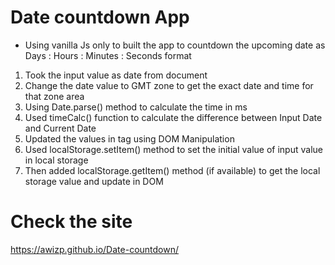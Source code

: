# Date countdown App
* Using vanilla Js only to built the app to countdown the upcoming date as Days : Hours : Minutes : Seconds format

1. Took the input value as date from document
2. Change the date value to GMT zone to get the exact date and time for that zone area
3. Using Date.parse() method to calculate the time in ms
4. Used timeCalc() function to calculate the difference between Input Date and Current Date
5. Updated the values in <span> tag using DOM Manipulation
6. Used localStorage.setItem() method to set the initial value of input value in local storage
7. Then added localStorage.getItem() method (if available) to get the local storage value and update in DOM

# Check the site
https://awizp.github.io/Date-countdown/
